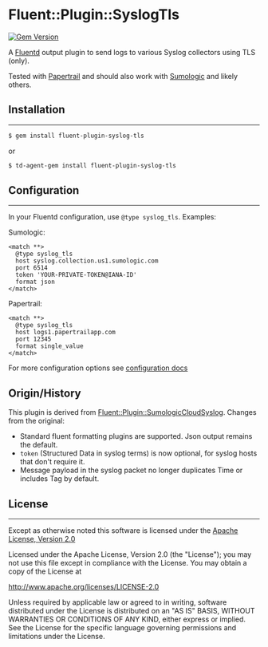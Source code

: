# Fluent::Plugin::SyslogTls

[![Gem Version](https://badge.fury.io/rb/fluent-plugin-syslog-tls.svg)](http://badge.fury.io/rb/fluent-plugin-syslog-tls)

A [Fluentd](http://fluentd.org) output plugin to send logs to various Syslog collectors using TLS (only).

Tested with [Papertrail](https://papertrailapp.com) and should also work with [Sumologic](https://www.sumologic.com/) and likely others.


## Installation
---
```sh
$ gem install fluent-plugin-syslog-tls
```
or
```sh
$ td-agent-gem install fluent-plugin-syslog-tls
```


## Configuration
---
In your Fluentd configuration, use `@type syslog_tls`. Examples:

Sumologic:
```
<match **>
  @type syslog_tls
  host syslog.collection.us1.sumologic.com
  port 6514
  token 'YOUR-PRIVATE-TOKEN@IANA-ID'
  format json
</match>
```

Papertrail:
```
<match **>
  @type syslog_tls
  host logs1.papertrailapp.com
  port 12345
  format single_value
</match>
```

For more configuration options see [configuration docs](docs/configuration.md)


## Origin/History

This plugin is derived from [Fluent::Plugin::SumologicCloudSyslog](https://github.com/acquia/fluent-plugin-sumologic-cloud-syslog). Changes from the original:

* Standard fluent formatting plugins are supported. Json output remains the default.
* `token` (Structured Data in syslog terms) is now optional, for syslog hosts that don't require it.
* Message payload in the syslog packet no longer duplicates Time or includes Tag by default.


## License
---
Except as otherwise noted this software is licensed under the [Apache License, Version 2.0](http://www.apache.org/licenses/LICENSE-2.0.html)

Licensed under the Apache License, Version 2.0 (the "License");
you may not use this file except in compliance with the License.
You may obtain a copy of the License at

  http://www.apache.org/licenses/LICENSE-2.0

Unless required by applicable law or agreed to in writing, software
distributed under the License is distributed on an "AS IS" BASIS,
WITHOUT WARRANTIES OR CONDITIONS OF ANY KIND, either express or implied.
See the License for the specific language governing permissions and
limitations under the License.

